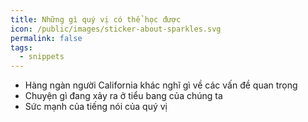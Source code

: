 ```yaml
---
title: Những gì quý vị có thể học được
icon: /public/images/sticker-about-sparkles.svg
permalink: false
tags:
  - snippets
---
```

* Hàng ngàn người California khác nghĩ gì về các vấn đề quan trọng
* Chuyện gì đang xảy ra ở tiểu bang của chúng ta
* Sức mạnh của tiếng nói của quý vị
